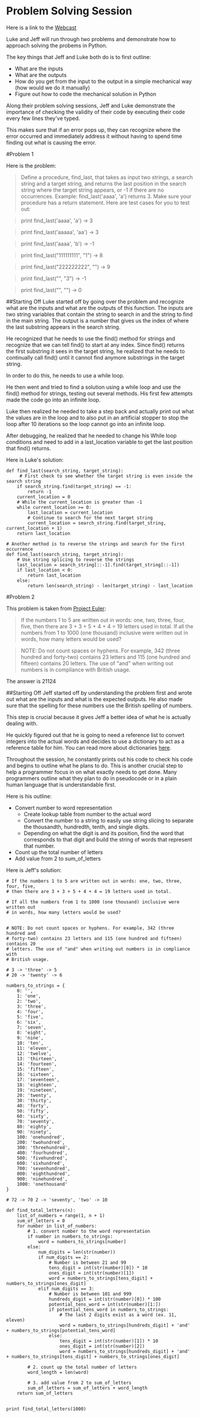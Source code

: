 Problem Solving Session
==========================================

Here is a link to the [Webcast][WB]

Luke and Jeff will run through two problems and demonstrate how to approach solving the probems in Python.

The key things that Jeff and Luke both do is to first outline:

* What are the inputs
* What are the outputs
* How do you get from the input to the output in a simple mechanical way (how would we do it manually)
* Figure out how to code the mechanical solution in Python

Along their problem solving sessions, Jeff and Luke demonstrate the importance of checking the validity of their code by executing their code every few lines they've typed.

This makes sure that if an error pops up, they can recognize where the error occurred and immediately address it without having to spend time finding out what is causing the error.

#Problem 1

Here is the problem:

> Define a procedure, find_last, that takes as input two strings, a search string and a target string, and returns the last position in the search string where the target string appears, or -1 if there are no occurrences. Example: find_last('aaaa', 'a') returns 3. Make sure your procedure has a return statement.
> Here are test cases for you to test out:

> print find_last('aaaa', 'a') -> 3

> print find_last('aaaaa', 'aa') -> 3

> print find_last('aaaa', 'b') -> -1

> print find_last("111111111", "1") -> 8

> print find_last("222222222", "") ->  9

> print find_last("", "3") -> -1

> print find_last("", "") -> 0

##Starting Off
Luke started off by going over the problem and recognize what are the inputs and what are the outputs of this function. The inputs are two string variables that contain the string to search in and the string to find in the main string. The output is a number that gives us the index of where the last substring appears in the search string.

He recognized that he needs to use the find() method for strings and recognize that we can tell find() to start at any index. Since find() returns the first substring it sees in the target string, he realized that he needs to continually call find() until it cannot find anymore substrings in the target string.

In order to do this, he needs to use a while loop.

He then went and tried to find a solution using a while loop and use the find() method for strings, testing out several methods. His first few attempts made the code go into an infinite loop.

Luke then realized he needed to take a step back and actually print out what the values are in the loop and to also put in an artificial stopper to stop the loop after 10 iterations so the loop cannot go into an infinite loop.

After debugging, he realized that he needed to change his While loop conditions and need to add in a last_location variable to get the last position that find() returns.

Here is Luke's solution:

```
def find_last(search_string, target_string):
	 # First check to see whether the target string is even inside the search string
    if search_string.find(target_string) == -1:
        return -1
    current_location = 0
    # While the current_location is greater than -1
    while current_location >= 0:
        last_location = current_location
        # Continue to search for the next target string
        current_location = search_string.find(target_string, current_location + 1)
    return last_location

# Another method is to reverse the strings and search for the first occurrence
def find_last(search_string, target_string):
    # Use string splicing to reverse the strings
    last_location = search_string[::-1].find(target_string[::-1])
    if last_location < 0:
        return last_location
    else:
        return len(search_string) - len(target_string) - last_location
```

#Problem 2

This problem is taken from [Project Euler][PE]:

> If the numbers 1 to 5 are written out in words: one, two, three, four, five, then there are 3 + 3 + 5 + 4 + 4 = 19 letters used in total. If all the numbers from 1 to 1000 (one thousand) inclusive were written out in words, how many letters would be used?

> NOTE: Do not count spaces or hyphens. For example, 342 (three hundred and forty-two) contains 23 letters and 115 (one hundred and fifteen) contains 20 letters. The use of "and" when writing out numbers is in compliance with British usage.

The answer is 21124

##Starting Off
Jeff started off by understanding the problem first and wrote out what are the inputs and what is the expected outputs. He also made sure that the spelling for these numbers use the British spelling of numbers.

This step is crucial because it gives Jeff a better idea of what he is actually dealing with.

He quickly figured out that he is going to need a reference list to convert integers into the actual words and decides to use a dictionary to act as a reference table for him. You can read more about dictionaries [here][dictionary].

Throughout the session, he constantly prints out his code to check his code and begins to outline what he plans to do. This is another crucial step to help a programmer focus in on what exactly needs to get done. Many programmers outline what they plan to do in pseudocode or in a plain human language that is understandable first.

Here is his outline:

* Convert number to word representation
  * Create lookup table from number to the actual word
  * Convert the number to a string to easily use string slicing to separate the thousandth, hundredth, tenth, and single digits.
  * Depending on what the digit is and its position, find the word that corresponds to that digit and build the string of words that represent that number.
* Count up the total number of letters
* Add value from 2 to sum_of_letters


Here is Jeff's solution:

```
# If the numbers 1 to 5 are written out in words: one, two, three, four, five,
# then there are 3 + 3 + 5 + 4 + 4 = 19 letters used in total.

# If all the numbers from 1 to 1000 (one thousand) inclusive were written out
# in words, how many letters would be used?


# NOTE: Do not count spaces or hyphens. For example, 342 (three hundred and
# forty-two) contains 23 letters and 115 (one hundred and fifteen) contains 20
# letters. The use of "and" when writing out numbers is in compliance with
# British usage.

# 3 -> 'three' -> 5
# 20 -> 'twenty' -> 6

numbers_to_strings = {
    0: '',
    1: 'one',
    2: 'two',
    3: 'three',
    4: 'four',
    5: 'five',
    6: 'six',
    7: 'seven',
    8: 'eight',
    9: 'nine',
    10: 'ten',
    11: 'eleven',
    12: 'twelve',
    13: 'thirteen',
    14: 'fourteen',
    15: 'fifteen',
    16: 'sixteen',
    17: 'seventeen',
    18: 'eighteen',
    19: 'nineteen',
    20: 'twenty',
    30: 'thirty',
    40: 'forty',
    50: 'fifty',
    60: 'sixty',
    70: 'seventy',
    80: 'eighty',
    90: 'ninety',
    100: 'onehundred',
    200: 'twohundred',
    300: 'threehundred',
    400: 'fourhundred',
    500: 'fivehundred',
    600: 'sixhundred',
    700: 'sevenhundred',
    800: 'eighthundred',
    900: 'ninehundred',
    1000: 'onethousand'
}

# 72 -> 70 2 -> 'seventy', 'two' -> 10

def find_total_letters(n):
    list_of_numbers = range(1, n + 1)
    sum_of_letters = 0
    for number in list_of_numbers:
        # 1. convert number to the word representation
        if number in numbers_to_strings:
            word = numbers_to_strings[number]
        else:
            num_digits = len(str(number))
            if num_digits == 2:
                # Number is between 21 and 99
                tens_digit = int(str(number)[0]) * 10
                ones_digit = int(str(number)[1])
                word = numbers_to_strings[tens_digit] + numbers_to_strings[ones_digit]
            elif num_digits == 3:
                # Number is between 101 and 999
                hundreds_digit = int(str(number)[0]) * 100
                potential_tens_word = int(str(number)[1:])
                if potential_tens_word in numbers_to_strings:
                    # The last 2 digits exist as a word (ex. 11, eleven)
                    word = numbers_to_strings[hundreds_digit] + 'and' + numbers_to_strings[potential_tens_word]
                else:
                    tens_digit = int(str(number)[1]) * 10
                    ones_digit = int(str(number)[2])
                    word = numbers_to_strings[hundreds_digit] + 'and' + numbers_to_strings[tens_digit] + numbers_to_strings[ones_digit]

        # 2. count up the total number of letters
        word_length = len(word)

        # 3. add value from 2 to sum_of_letters
        sum_of_letters = sum_of_letters + word_length
    return sum_of_letters


print find_total_letters(1000)

```


[WB]: https://plus.google.com/events/cq3nc5eskr27eiv5uindf1m2olo?authkey=CLiIzMXV5Z32pAE
[PE]: https://projecteuler.net/
[dictionary]: http://www.tutorialspoint.com/python/python_dictionary.htm